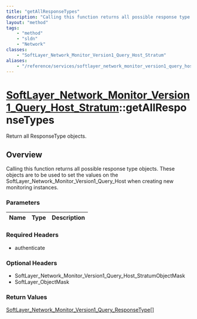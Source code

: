 ```yaml
---
title: "getAllResponseTypes"
description: "Calling this function returns all possible response type objects. These objects are to be used to set the values on the... "
layout: "method"
tags:
    - "method"
    - "sldn"
    - "Network"
classes:
    - "SoftLayer_Network_Monitor_Version1_Query_Host_Stratum"
aliases:
    - "/reference/services/softlayer_network_monitor_version1_query_host_stratum/getAllResponseTypes"
---
```

# [SoftLayer_Network_Monitor_Version1_Query_Host_Stratum](/reference/services/SoftLayer_Network_Monitor_Version1_Query_Host_Stratum)::getAllResponseTypes

Return all ResponseType objects.


## Overview 
Calling this function returns all possible response type objects. These objects are to be used to set the values on the SoftLayer_Network_Monitor_Version1_Query_Host when creating new monitoring instances. 

### Parameters 
|Name | Type | Description |
| --- | --- | --- |


### Required Headers
* authenticate

### Optional Headers
* SoftLayer_Network_Monitor_Version1_Query_Host_StratumObjectMask
* SoftLayer_ObjectMask

### Return Values
<a href='/reference/datatypes/SoftLayer_Network_Monitor_Version1_Query_ResponseType'>SoftLayer_Network_Monitor_Version1_Query_ResponseType[] </a>

